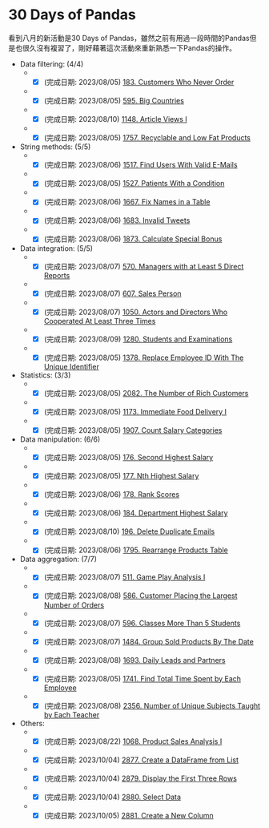 # 30 Days of Pandas
看到八月的新活動是30 Days of Pandas，雖然之前有用過一段時間的Pandas但是也很久沒有複習了，剛好藉著這次活動來重新熟悉一下Pandas的操作。  

* Data filtering:  (4/4)  
  * -[x] (完成日期: 2023/08/05) <a href="183/Customers_Who_Never_Order.ipynb">183. Customers Who Never Order </a>
  * -[x] (完成日期: 2023/08/05) <a href="595/Big_Countries.ipynb">595. Big Countries </a>
  * -[x] (完成日期: 2023/08/10) <a href="1148/Article_Views_I.ipynb">1148. Article Views I </a>
  * -[x] (完成日期: 2023/08/05) <a href="1757/Recyclable_and_Low_Fat_Products.ipynb">1757. Recyclable and Low Fat Products </a>

* String methods: (5/5)  
  * -[x] (完成日期: 2023/08/06) <a href="1517/Find_Users_With_Valid_E-Mails.ipynb">1517. Find Users With Valid E-Mails </a>
  * -[x] (完成日期: 2023/08/05) <a href="1527/Patients_With_a_Condition.ipynb">1527. Patients With a Condition </a>
  * -[x] (完成日期: 2023/08/06) <a href="1667/Fix Names_in_a_Table.ipynb">1667. Fix Names in a Table </a>
  * -[x] (完成日期: 2023/08/06) <a href="1683/Invalid_Tweets.ipynb">1683. Invalid Tweets </a>
  * -[x] (完成日期: 2023/08/06) <a href="1873/Calculate_Special_Bonus.ipynb">1873. Calculate Special Bonus </a>

* Data integration:  (5/5)
  * -[x] (完成日期: 2023/08/07) <a href="570/Managers_with_at_Least_5_Direct_Reports.ipynb">570. Managers with at Least 5 Direct Reports </a>
  * -[x] (完成日期: 2023/08/07) <a href="607/Sales_Person.ipynb">607. Sales Person </a>
  * -[x] (完成日期: 2023/08/07) <a href="607/Actors_and_Directors_Who_Cooperated_At_Least_Three_Times.ipynb">1050. Actors and Directors Who Cooperated At Least Three Times </a>
  * -[x] (完成日期: 2023/08/09) <a href="1280/Students_and_Examinations.ipynb">1280. Students and Examinations </a>
  * -[x] (完成日期: 2023/08/05) <a href="1378/Replace_Employee_ID_With_The_Unique_Identifier.ipynb">1378. Replace Employee ID With The Unique Identifier </a>

* Statistics:  (3/3)
  * -[x] (完成日期: 2023/08/05) <a href="2082/The_Number_of_Rich_Customers.ipynb">2082. The Number of Rich Customers </a>
  * -[x] (完成日期: 2023/08/05) <a href="1173/Immediate_Food_Delivery_I.ipynb">1173. Immediate Food Delivery I </a>
  * -[x] (完成日期: 2023/08/05) <a href="1907/Count_Salary_Categories.ipynb">1907. Count Salary Categories </a>

* Data manipulation:  (6/6)
  * -[x] (完成日期: 2023/08/05) <a href="176/Second_Highest_Salary.ipynb">176. Second Highest Salary </a>
  * -[x] (完成日期: 2023/08/05) <a href="177/Nth_Highest_Salary.ipynb">177. Nth Highest Salary </a>
  * -[x] (完成日期: 2023/08/06) <a href="178/Rank_Scores.ipynb">178. Rank Scores </a>
  * -[x] (完成日期: 2023/08/06) <a href="184/Department_Highest_Salary.ipynb">184. Department Highest Salary </a>
  * -[x] (完成日期: 2023/08/10) <a href="196/Delete_Duplicate_Emails.ipynb">196. Delete Duplicate Emails </a>
  * -[x] (完成日期: 2023/08/06) <a href="1795/Rearrange_Products_Table.ipynb">1795. Rearrange Products Table </a>

* Data aggregation:  (7/7)
  * -[x] (完成日期: 2023/08/07) <a href="511/Game_Play_Analysis_I.ipynb">511. Game Play Analysis I </a>
  * -[x] (完成日期: 2023/08/08) <a href="586/Customer_Placing_the_Largest_Number_of_Orders.ipynb">586. Customer Placing the Largest Number of Orders </a>
  * -[x] (完成日期: 2023/08/07) <a href="596/Classes_More_Than_5_Students.ipynb">596. Classes More Than 5 Students </a>
  * -[x] (完成日期: 2023/08/07) <a href="1484/Group_Sold_Products_By_The_Date.ipynb">1484. Group Sold Products By The Date </a>
  * -[x] (完成日期: 2023/08/08) <a href="1693/Daily_Leads_and_Partners.ipynb">1693. Daily Leads and Partners </a>
  * -[x] (完成日期: 2023/08/05) <a href="1741/Find_Total_Time_Spent_by_Each_Employee.ipynb">1741. Find Total Time Spent by Each Employee </a>
  * -[x] (完成日期: 2023/08/08) <a href="2356/Number_of_Unique_Subjects_Taught_by_Each_Teacher.ipynb">2356. Number of Unique Subjects Taught by Each Teacher </a>

* Others:  
  * -[x] (完成日期: 2023/08/22) <a href="1068/Product_Sales_Analysis_I.ipynb">1068. Product Sales Analysis I </a>
  * -[x] (完成日期: 2023/10/04) <a href="2877/Create_a_DataFrame_from_List.ipynb">2877. Create a DataFrame from List </a>
  * -[x] (完成日期: 2023/10/04) <a href="2879/Display_the_First_Three_Rows.ipynb">2879. Display the First Three Rows </a>
  * -[x] (完成日期: 2023/10/04) <a href="2880/Select_Data.ipynb">2880. Select Data </a>
  * -[x] (完成日期: 2023/10/05) <a href="2881/Create_a_New_Column.ipynb">2881. Create a New Column </a> 
